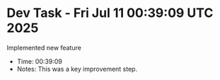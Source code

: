 # Dev Task - Fri Jul 11 00:39:09 UTC 2025
Implemented new feature
- Time: 00:39:09
- Notes: This was a key improvement step.
